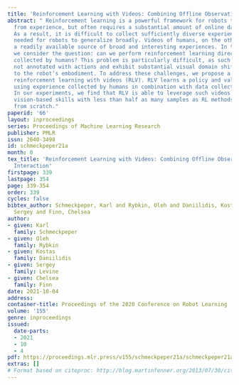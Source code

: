```yaml
---
title: 'Reinforcement Learning with Videos: Combining Offline Observations with Interaction'
abstract: " Reinforcement learning is a powerful framework for robots to acquire skills
  from experience, but often requires a substantial amount of online data collection.
  As a result, it is difficult to collect sufficiently diverse experiences that are
  needed for robots to generalize broadly. Videos of humans, on the other hand, are
  a readily available source of broad and interesting experiences. In this paper,
  we consider the question: can we perform reinforcement learning directly on experience
  collected by humans? This problem is particularly difficult, as such videos are
  not annotated with actions and exhibit substantial visual domain shift relative
  to the robot’s embodiment. To address these challenges, we propose a framework for
  reinforcement learning with videos (RLV). RLV learns a policy and value function
  using experience collected by humans in combination with data collected by robots.
  In our experiments, we find that RLV is able to leverage such videos to learn challenging
  vision-based skills with less than half as many samples as RL methods that learn
  from scratch."
paperid: '66'
layout: inproceedings
series: Proceedings of Machine Learning Research
publisher: PMLR
issn: 2640-3498
id: schmeckpeper21a
month: 0
tex_title: 'Reinforcement Learning with Videos: Combining Offline Observations with
  Interaction'
firstpage: 339
lastpage: 354
page: 339-354
order: 339
cycles: false
bibtex_author: Schmeckpeper, Karl and Rybkin, Oleh and Daniilidis, Kostas and Levine,
  Sergey and Finn, Chelsea
author:
- given: Karl
  family: Schmeckpeper
- given: Oleh
  family: Rybkin
- given: Kostas
  family: Daniilidis
- given: Sergey
  family: Levine
- given: Chelsea
  family: Finn
date: 2021-10-04
address:
container-title: Proceedings of the 2020 Conference on Robot Learning
volume: '155'
genre: inproceedings
issued:
  date-parts:
  - 2021
  - 10
  - 4
pdf: https://proceedings.mlr.press/v155/schmeckpeper21a/schmeckpeper21a.pdf
extras: []
# Format based on citeproc: http://blog.martinfenner.org/2013/07/30/citeproc-yaml-for-bibliographies/
---
```

